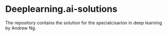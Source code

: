 # Deeplearning.ai-solutions
The repository contains the solution for the specialcisarion in deep learning by Andrew Ng.

